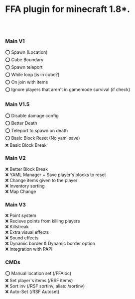 # FFA plugin for minecraft 1.8*. 
<br> <br>
### Main V1
⭕ Spawn (Location)<br>
⭕ Cube Boundary<br>
⭕ Spawn teleport<br>
⭕ While loop [is in cube?]<br>
⭕ On join with items<br>
⭕ Ignore players that aren't in gamemode survival (if check)<br>
### Main V1.5
⭕ Disable damage config<br>
⭕ Better Death<br>
⭕ Teleport to spawn on death<br>
⭕ Basic Block Reset (No yaml save)<br>
❌ Basic Block Break<br>
### Main V2
❌ Better Block Break<br>
❌ YAML Manager + Save player's blocks to reset<br>
❌ Change items given to the player<br>
❌ Inventory sorting<br>
❌ Map Change<br>
### Main V3
❌ Point system<br>
❌ Recieve points from killing players<br>
❌ Killstreak<br>
❌ Extra visual effects<br>
❌ Sound effects<br>
❌ Dynamic border & Dynamic border option<br>
❌ Integration with PAPI<br>

### CMDs
⭕ Manual location set (/FFAloc)<br>
❌ Set player's items (/RSF items)<br>
❌ Sort inv (/RSF sortinv, alias: /sortinv)<br>
❌ Auto-Set (/RSF Autoset)<br>
